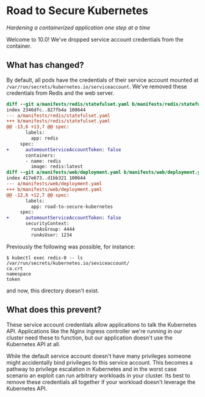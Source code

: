 # Road to Secure Kubernetes
_Hardening a containerized application one step at a time_

Welcome to 10.0! We've dropped service account credentials
from the container.
 
## What has changed?

By default, all pods have the credentials of their service account mounted
at `/var/run/secrets/kubernetes.io/serviceaccount`. We've removed these
credentials from Redis and the web server.

```diff
diff --git a/manifests/redis/statefulset.yaml b/manifests/redis/statefulset.yaml
index 2346dfc..827fb4a 100644
--- a/manifests/redis/statefulset.yaml
+++ b/manifests/redis/statefulset.yaml
@@ -13,6 +13,7 @@ spec:
       labels:
         app: redis
     spec:
+      automountServiceAccountToken: false
       containers:
       - name: redis
         image: redis:latest
diff --git a/manifests/web/deployment.yaml b/manifests/web/deployment.yaml
index 417e673..d1bb321 100644
--- a/manifests/web/deployment.yaml
+++ b/manifests/web/deployment.yaml
@@ -12,6 +12,7 @@ spec:
       labels:
         app: road-to-secure-kubernetes
     spec:
+      automountServiceAccountToken: false
       securityContext:
         runAsGroup: 4444
         runAsUser: 1234
```

Previously the following was possible, for instance:

```
$ kubectl exec redis-0 -- ls /var/run/secrets/kubernetes.io/seviceaccount/
ca.crt
namespace
token
```

and now, this directory doesn't exist.

## What does this prevent?

These service account credentials allow applications to talk the Kubernetes
API. Applications like the Nginx ingress controller we're running in our
cluster need these to function, but our application doesn't use the Kubernetes
API at all.

While the default service account doesn't have many privileges someone might
accidentally bind privileges to this service account. This becomes a pathway to
privilege escalation in Kubernetes and in the worst case scenario an exploit
can run arbitrary workloads in your cluster. Its best to remove these
credentials all together if your workload doesn't leverage the Kubernetes API.
